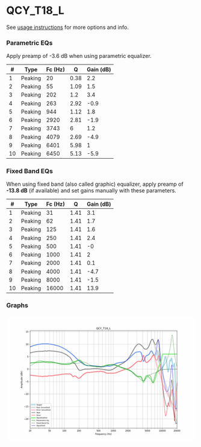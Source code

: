 # QCY_T18_L
See [usage instructions](https://github.com/jaakkopasanen/AutoEq#usage) for more options and info.

### Parametric EQs
Apply preamp of -3.6 dB when using parametric equalizer.

|   # | Type    |   Fc (Hz) |    Q |   Gain (dB) |
|-----|---------|-----------|------|-------------|
|   1 | Peaking |        20 | 0.38 |         2.2 |
|   2 | Peaking |        55 | 1.09 |         1.5 |
|   3 | Peaking |       202 | 1.2  |         3.4 |
|   4 | Peaking |       263 | 2.92 |        -0.9 |
|   5 | Peaking |       944 | 1.12 |         1.8 |
|   6 | Peaking |      2920 | 2.81 |        -1.9 |
|   7 | Peaking |      3743 | 6    |         1.2 |
|   8 | Peaking |      4079 | 2.69 |        -4.9 |
|   9 | Peaking |      6401 | 5.98 |         1   |
|  10 | Peaking |      6450 | 5.13 |        -5.9 |

### Fixed Band EQs
When using fixed band (also called graphic) equalizer, apply preamp of **-13.8 dB** (if available) and set gains manually with these parameters.

|   # | Type    |   Fc (Hz) |    Q |   Gain (dB) |
|-----|---------|-----------|------|-------------|
|   1 | Peaking |        31 | 1.41 |         3.1 |
|   2 | Peaking |        62 | 1.41 |         1.7 |
|   3 | Peaking |       125 | 1.41 |         1.6 |
|   4 | Peaking |       250 | 1.41 |         2.4 |
|   5 | Peaking |       500 | 1.41 |        -0   |
|   6 | Peaking |      1000 | 1.41 |         2   |
|   7 | Peaking |      2000 | 1.41 |         0.1 |
|   8 | Peaking |      4000 | 1.41 |        -4.7 |
|   9 | Peaking |      8000 | 1.41 |        -1.5 |
|  10 | Peaking |     16000 | 1.41 |        13.9 |

### Graphs
![](./QCY_T18_L.png)
